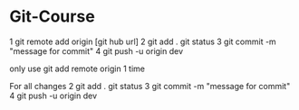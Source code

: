 # Git-Course
1 git remote add origin [git hub url]
2 git add .
    git status
3 git commit -m "message for commit"
4 git push -u origin dev

only use git add remote origin 1 time

For all changes
2 git add .
    git status
3 git commit -m "message for commit"
4 git push -u origin dev
